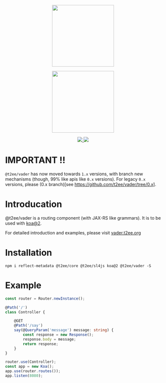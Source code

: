 <p align="center">
    <a href="http://t2ee.org">
        <img width="200" src="http://t2ee.org/img/logos/t2ee.png">
    </a>
</p>
<p align="center">
    <a href="http://vader.t2ee.org">
        <img width="200" src="http://t2ee.org/img/logos/vader.png">
    </a>
</p>


<p align="center">
    <a href="https://travis-ci.org/t2ee/vader">
        <img src="https://img.shields.io/travis/t2ee/vader/master.svg?style=flat-square">
    </a>
    <a href="https://coveralls.io/r/t2ee/vader?branch=master">
        <img src="https://img.shields.io/coveralls/t2ee/vader/master.svg?style=flat-square">
    </a>
</p>

# IMPORTANT !!

`@t2ee/vader` has now moved towards `1.x` versions, with branch new mechanisms (though, 99% like apis like `0.x` versions). For legacy `0.x` versions, please (0.x branch)[see https://github.com/t2ee/vader/tree/0.x].

# Introducation

@t2ee/vader is a routing component (with JAX-RS like grammars). It is to be used with [koa@2](https://github.com/koajs/koa).

For detailed introduction and examples, please visit [vader.t2ee.org](http://vader.t2ee.org)

# Installation

`npm i reflect-metadata @t2ee/core @t2ee/sl4js koa@2 @t2ee/vader -S`



# Example

```typescript
const router = Router.newInstance();

@Path('/')
class Controller {

    @GET
    @Path('/say')
    say(@QueryParam('message') message: string) {
        const response = new Response();
        response.body = message;
        return response;
    }
}

router.use(Controller);
const app = new Koa();
app.use(router.routes());
app.listen(8080);
```

